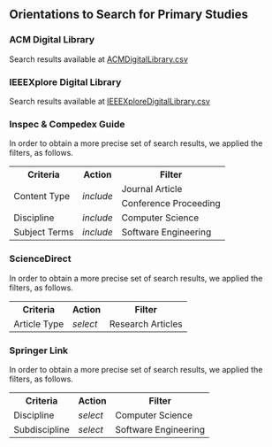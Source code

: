 
## Orientations to Search for Primary Studies

### ACM Digital Library
Search results available at <a href="ACMDigitalLibrary.csv">ACMDigitalLibrary.csv</a>
<br>

### IEEEXplore Digital Library
Search results available at <a href="IEEEXploreDigitalLibrary.csv">IEEEXploreDigitalLibrary.csv</a>
<br>

### Inspec & Compedex Guide
In order to obtain a more precise set of search results, we applied the filters, as follows.

<table style="width:100%">
  <tr>
    <th>Criteria</th>
    <th>Action</th>
    <th>Filter</th>    
  </tr>
  <tr>
    <td rowspan = "2">Content Type</td>
    <td rowspan = "2"><i>include</i></td>
    <td>Journal Article</td>
  </tr>
  <tr>
    <td>Conference Proceeding</td>  
  </tr>
  <tr>
  	<td>Discipline</td>
    <td><i>include</i></td>
    <td>Computer Science</td>
  </tr>
  <tr>
  	<td>Subject Terms</td>
    <td><i>include</i></td>
    <td>Software Engineering</td>
  </tr>
</table>

### ScienceDirect
In order to obtain a more precise set of search results, we applied the filters, as follows.

<table style="width:100%">
  <tr>
    <th>Criteria</th>
    <th>Action</th>
    <th>Filter</th>    
  </tr>
  <tr>
    <td>Article Type</td>
    <td><i>select</i></td>
    <td>Research Articles</td>
  </tr>  
</table>

### Springer Link
In order to obtain a more precise set of search results, we applied the filters, as follows.

<table style="width:100%">
  <tr>
    <th>Criteria</th>
    <th>Action</th>
    <th>Filter</th>    
  </tr>
  <tr>
    <td>Discipline</td>
    <td><i>select</i></td>
    <td>Computer Science</td>
  </tr>  
  <tr>
    <td>Subdiscipline</td>
    <td><i>select</i></td>
    <td>Software Engineering</td>
  </tr>  
</table>
